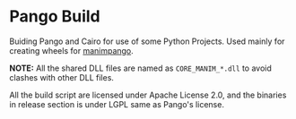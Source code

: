 # Pango Build

Buiding Pango and Cairo for use of some Python Projects. Used mainly for creating wheels for
[manimpango](https://github.com/manimcommunity/manim).

**NOTE:** All the shared DLL files are named as `CORE_MANIM_*.dll` to avoid clashes with other
DLL files.

All the build script are licensed under Apache License 2.0, and the binaries in release section
is under LGPL same as Pango's license.
